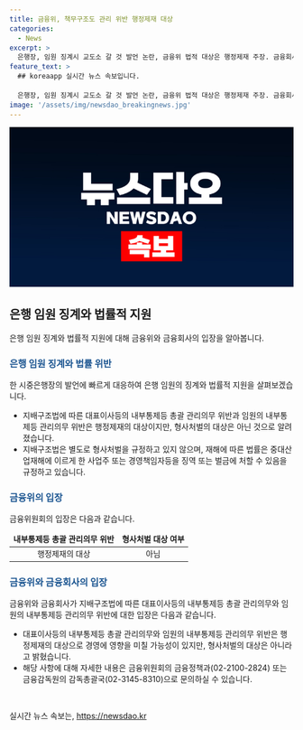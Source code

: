```yaml
---
title: 금융위, 책무구조도 관리 위반 행정제재 대상
categories:
  - News
excerpt: >
  은행장, 임원 징계시 교도소 갈 것 발언 논란, 금융위 법적 대상은 행정제재 주장. 금융회사의 내부통제 등 총괄 관리 의무 위반은 행정제재 대상이나, 형사처벌 대상은 아니라고 설명. 사진은 제3자 저작권 보유로 인해 사용불가. (출처: 정책브리핑 www.korea.kr)
feature_text: >
  ## koreaapp 실시간 뉴스 속보입니다.

  은행장, 임원 징계시 교도소 갈 것 발언 논란, 금융위 법적 대상은 행정제재 주장. 금융회사의 내부통제 등 총괄 관리 의무 위반은 행정제재 대상이나, 형사처벌 대상은 아니라고 설명. 사진은 제3자 저작권 보유로 인해 사용불가. (출처: 정책브리핑 www.korea.kr)
image: '/assets/img/newsdao_breakingnews.jpg'
---
```


<p><img src="/assets/img/newsdao_breakingnews.jpg" alt="koreaapp 속보" /></p>

<h2 data-ke-size="size26">은행 임원 징계와 법률적 지원</h2>

<p data-ke-size="size16">은행 임원 징계와 법률적 지원에 대해 금융위와 금융회사의 입장을 알아봅니다.</p>

<h3><b><span style="color: #1a5490;">은행 임원 징계와 법률 위반</span></b></h3>

<p>한 시중은행장의 발언에 빠르게 대응하여 은행 임원의 징계와 법률적 지원을 살펴보겠습니다.</p>

<ul>
  <li>지배구조법에 따른 대표이사등의 내부통제등 총괄 관리의무 위반과 임원의 내부통제등 관리의무 위반은 행정제재의 대상이지만, 형사처벌의 대상은 아닌 것으로 알려졌습니다.</li>
  <li>지배구조법은 별도로 형사처벌을 규정하고 있지 않으며, 재해에 따른 법률은 중대산업재해에 이르게 한 사업주 또는 경영책임자등을 징역 또는 벌금에 처할 수 있음을 규정하고 있습니다.</li>
</ul>

<h3><b><span style="color: #1a5490;">금융위의 입장</span></b></h3>

<p>금융위원회의 입장은 다음과 같습니다.</p>

<table>
<thead>
<tr>
<td style="text-align: center; height: 17px;"><b>내부통제등 총괄 관리의무 위반</b></td>
<td style="text-align: center; height: 16px;"><b>형사처벌 대상 여부</b></td>
</tr>
</thead>
<tbody>
<tr>
<td style="text-align: center; height: 17px;">행정제재의 대상</td>
<td style="text-align: center; height: 16px;">아님</td>
</tr>
</tbody>
</table>

<h3><b><span style="color: #1a5490;">금융위와 금융회사의 입장</span></b></h3>

<p>금융위와 금융회사가 지배구조법에 따른 대표이사등의 내부통제등 총괄 관리의무와 임원의 내부통제등 관리의무 위반에 대한 입장은 다음과 같습니다.</p>

<ul>
  <li>대표이사등의 내부통제등 총괄 관리의무와 임원의 내부통제등 관리의무 위반은 행정제재의 대상으로 경영에 영향을 미칠 가능성이 있지만, 형사처벌의 대상은 아니라고 밝혔습니다.</li>
  <li>해당 사항에 대해 자세한 내용은 금융위원회의 금융정책과(02-2100-2824) 또는 금융감독원의 감독총괄국(02-3145-8310)으로 문의하실 수 있습니다.</li>
</ul>

<p data-ke-size="size16">&nbsp;</p>
실시간 뉴스 속보는, <a href="https://newsdao.kr" rel="dofollow">https://newsdao.kr</a>


